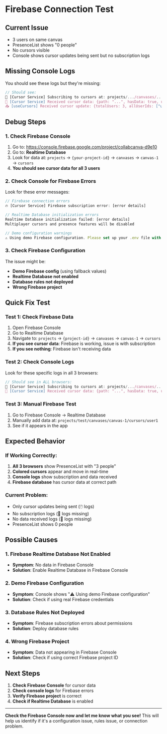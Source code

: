 # Firebase Connection Test

## Current Issue
- 3 users on same canvas
- PresenceList shows "0 people" 
- No cursors visible
- Console shows cursor updates being sent but no subscription logs

## Missing Console Logs
You should see these logs but they're missing:

```javascript
// Should see:
📡 [Cursor Service] Subscribing to cursors at: projects/.../canvases/.../cursors
👥 [Cursor Service] Received cursor data: {path: "...", hasData: true, userCount: 3, rawData: {...}}
📥 [useCursors] Received cursor update: {totalUsers: 3, allUserIds: ["user1", "user2", "user3"]}
```

## Debug Steps

### 1. Check Firebase Console
1. Go to: https://console.firebase.google.com/project/collabcanva-d9e10
2. Go to: **Realtime Database**
3. Look for data at: `projects` → `{your-project-id}` → `canvases` → `canvas-1` → `cursors`
4. **You should see cursor data for all 3 users**

### 2. Check Console for Firebase Errors
Look for these error messages:

```javascript
// Firebase connection errors
🔥 [Cursor Service] Firebase subscription error: [error details]

// Realtime Database initialization errors
Realtime Database initialization failed: [error details]
Multiplayer cursors and presence features will be disabled

// Demo configuration warnings
⚠️ Using demo Firebase configuration. Please set up your .env file with real Firebase credentials
```

### 3. Check Firebase Configuration
The issue might be:
- **Demo Firebase config** (using fallback values)
- **Realtime Database not enabled**
- **Database rules not deployed**
- **Wrong Firebase project**

## Quick Fix Test

### Test 1: Check Firebase Data
1. Open Firebase Console
2. Go to Realtime Database
3. Navigate to: `projects` → `{project-id}` → `canvases` → `canvas-1` → `cursors`
4. **If you see cursor data**: Firebase is working, issue is with subscription
5. **If you see nothing**: Firebase isn't receiving data

### Test 2: Check Console Logs
Look for these specific logs in all 3 browsers:

```javascript
// Should see in ALL browsers:
📡 [Cursor Service] Subscribing to cursors at: projects/.../canvases/.../cursors
👥 [Cursor Service] Received cursor data: {path: "...", hasData: true, userCount: 3, rawData: {...}}
```

### Test 3: Manual Firebase Test
1. Go to Firebase Console → Realtime Database
2. Manually add data at: `projects/test/canvases/canvas-1/cursors/user1`
3. See if it appears in the app

## Expected Behavior

### If Working Correctly:
1. **All 3 browsers** show PresenceList with "3 people"
2. **Colored cursors** appear and move in real-time
3. **Console logs** show subscription and data received
4. **Firebase database** has cursor data at correct path

### Current Problem:
- Only cursor updates being sent (🖱️ logs)
- No subscription logs (📡 logs missing)
- No data received logs (👥 logs missing)
- PresenceList shows 0 people

## Possible Causes

### 1. Firebase Realtime Database Not Enabled
- **Symptom**: No data in Firebase Console
- **Solution**: Enable Realtime Database in Firebase Console

### 2. Demo Firebase Configuration
- **Symptom**: Console shows "⚠️ Using demo Firebase configuration"
- **Solution**: Check if using real Firebase credentials

### 3. Database Rules Not Deployed
- **Symptom**: Firebase subscription errors about permissions
- **Solution**: Deploy database rules

### 4. Wrong Firebase Project
- **Symptom**: Data not appearing in Firebase Console
- **Solution**: Check if using correct Firebase project ID

## Next Steps

1. **Check Firebase Console** for cursor data
2. **Check console logs** for Firebase errors
3. **Verify Firebase project** is correct
4. **Check if Realtime Database** is enabled

---

**Check the Firebase Console now and let me know what you see!** This will help us identify if it's a configuration issue, rules issue, or connection problem.

